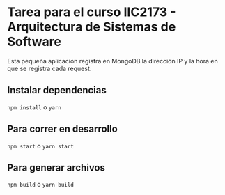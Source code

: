 # Tarea para el curso IIC2173 - Arquitectura de Sistemas de Software

Esta pequeña aplicación registra en MongoDB la dirección IP y la hora en que se registra cada request.

## Instalar dependencias
`npm install` o `yarn`

## Para correr en desarrollo
`npm start` o `yarn start`

## Para generar archivos
`npm build` o `yarn build`
